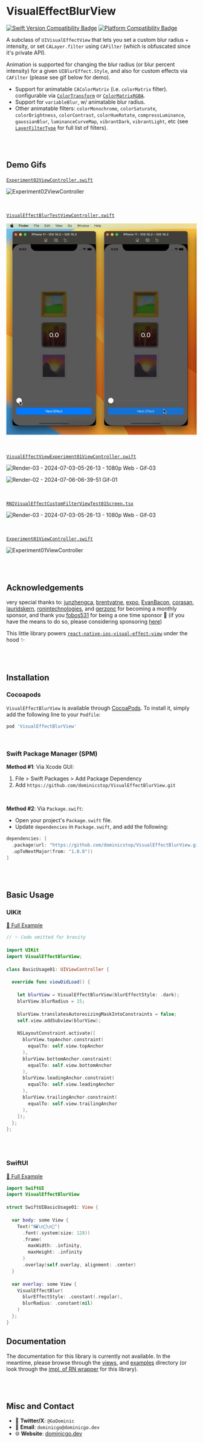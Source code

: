 # VisualEffectBlurView

[![Swift Version Compatibility Badge](https://img.shields.io/endpoint?url=https%3A%2F%2Fswiftpackageindex.com%2Fapi%2Fpackages%2Fdominicstop%2FVisualEffectBlurView%2Fbadge%3Ftype%3Dswift-versions)](https://swiftpackageindex.com/dominicstop/VisualEffectBlurView) [![Platform Compatibility Badge](https://img.shields.io/endpoint?url=https%3A%2F%2Fswiftpackageindex.com%2Fapi%2Fpackages%2Fdominicstop%2FVisualEffectBlurView%2Fbadge%3Ftype%3Dplatforms)](https://swiftpackageindex.com/dominicstop/VisualEffectBlurView)

A subclass of `UIVisualEffectView` that lets you set a custom blur radius + intensity, or set `CALayer.filter` using `CAFilter` (which is obfuscated since it's private API). 

Animation is supported for changing the blur radius (or blur percent intensity) for a given `UIBlurEffect.Style`, and also for custom effects via `CAFilter` (please see gif below for demo).

* Support for animatable `CAColorMatrix` (i.e. `colorMatrix` filter). configurable via [`ColorTransform`](Sources/Common/ColorTransform.swift) or [`ColorMatrixRGBA`](Sources/Common/ColorMatrixRGBA.swift).
* Support for `variableBlur`, w/ animatable blur radius.
* Other animatable filters: `colorMonochrome`, `colorSaturate`, `colorBrightness`, `colorContrast`, `colorHueRotate`, `compressLuminance`, `gaussianBlur`, `luminanceCurveMap`, `vibrantDark`, `vibrantLight`, etc (see [`LayerFilterType`](Sources/ObjectWrappers/LayerFilterWrapper/LayerFilterType.swift) for full list of filters).

<br><br>

## Demo Gifs

[`Experiment02ViewController.swift`](./example/Routes/Experiment02ViewController.swift)

![Experiment02ViewController](./assets/Experiment02ViewController.gif)

<br>

[`VisualEffectBlurTestViewController.swift`](./example/Routes/VisualEffectBlurTestViewController.swift)

![VisualEffectBlurTestViewController](./assets/VisualEffectBlurTestViewController.gif)

<br>

[`VisualEffectViewExperiment01ViewController.swift`](./example/Routes/VisualEffectViewExperiment01ViewController.swift)

![Render-03 - 2024-07-03-05-26-13 - 1080p Web - Gif-03](./assets/Demo-VisualEffectBlurTestViewController-01.gif)

![Render-02 - 2024-07-06-06-39-51 Gif-01](./assets/Demo-VisualEffectBlurTestViewController-02.gif)

<br>

[`RNIVisualEffectCustomFilterViewTest01Screen.tsx`](https://github.com/dominicstop/react-native-ios-visual-effect-view/blob/main/example/src/examples/RNIVisualEffectCustomFilterViewTest01Screen.tsx)

![Render-03 - 2024-07-03-05-26-13 - 1080p Web - Gif-03](./assets/RNIVisualEffectCustomFilterViewTest01Screen.gif)

<br>

[`Experiment01ViewController.swift`](./example/Routes/Experiment02ViewController.swift)

![Experiment01ViewController](./assets/Experiment01ViewController.gif)

<br><br>

## Acknowledgements

very special thanks to: [junzhengca](https://github.com/junzhengca), [brentvatne](https://github.com/brentvatne), [expo](https://github.com/expo), [EvanBacon](https://github.com/EvanBacon), [corasan](https://github.com/corasan), [lauridskern](https://github.com/lauridskern), [ronintechnologies](https://github.com/ronintechnologies), and [gerzonc](https://github.com/gerzonc) for becoming a monthly sponsor, and thank you [fobos531](https://github.com/fobos531) for being a one time sponsor 🥺 (if you have the means to do so, please considering sponsoring [here](https://github.com/sponsors/dominicstop))

This little library powers [`react-native-ios-visual-effect-view`](https://github.com/dominicstop/react-native-ios-visual-effect-view) under the hood ✨

<br><br>

## Installation

### Cocoapods

`VisualEffectBlurView` is available through [CocoaPods](https://cocoapods.org). To install it, simply add the following line to your `Podfile`:

```ruby
pod 'VisualEffectBlurView'
```

<br>

### Swift Package Manager (SPM)

**Method #1**: Via Xcode GUI:

1. File > Swift Packages > Add Package Dependency
2. Add `https://github.com/dominicstop/VisualEffectBlurView.git`

<br>

**Method #2**: Via `Package.swift`:

* Open your project's `Package.swift` file.
* Update `dependencies` in `Package.swift`, and add the following:

```swift
dependencies: [
  .package(url: "https://github.com/dominicstop/VisualEffectBlurView.git",
  .upToNextMajor(from: "1.0.0"))
]
```

<br><br>

## Basic Usage

### UIKit

[🔗 Full Example](./example/Examples/BasicUsage01.swift)

```swift
// ✨ Code omitted for brevity

import UIKit
import VisualEffectBlurView;

class BasicUsage01: UIViewController {

  override func viewDidLoad() {
  	
    let blurView = VisualEffectBlurView(blurEffectStyle: .dark);
    blurView.blurRadius = 15;

    blurView.translatesAutoresizingMaskIntoConstraints = false;
    self.view.addSubview(blurView);
    
    NSLayoutConstraint.activate([
      blurView.topAnchor.constraint(
        equalTo: self.view.topAnchor
      ),
      blurView.bottomAnchor.constraint(
        equalTo: self.view.bottomAnchor
      ),
      blurView.leadingAnchor.constraint(
        equalTo: self.view.leadingAnchor
      ),
      blurView.trailingAnchor.constraint(
        equalTo: self.view.trailingAnchor
      ),
    ]);
  };
};

```

<br><br>

### SwiftUI

[🔗 Full Example](./example/Examples/VisualEffectBlurTestViewController.swift)

```swift
import SwiftUI
import VisualEffectBlurView

struct SwiftUIBasicUsage01: View {

  var body: some View {
    Text("🖼️\n🌆\n🌄")
      .font(.system(size: 128))
      .frame(
        maxWidth: .infinity,
        maxHeight: .infinity
      )
      .overlay(self.overlay, alignment: .center)
  }
  
  var overlay: some View {
    VisualEffectBlur(
      blurEffectStyle: .constant(.regular),
      blurRadius: .constant(nil)
    )
  };
}
```



## Documentation

The documentation for this library is currently not available. In the meantime, please browse through the [views](Sources/Views), and [examples](./example/Routes) directory (or look through the [impl. of RN wrapper](https://github.com/dominicstop/react-native-ios-visual-effect-view/blob/main/ios/RNIBlurView/RNIBlurViewDelegate.swift) for this library).

<br><br>

## Misc and Contact

* 🐤 **Twitter/X**: `@GoDominic`
* 💌 **Email**: `dominicgo@dominicgo.dev`
* 🌐 **Website**: [dominicgo.dev](https://dominicgo.dev)
